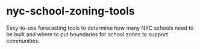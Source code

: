 nyc-school-zoning-tools
=======================

Easy-to-use forecasting tools to determine how many NYC schools need to be built and where to put boundaries for school zones to support communities.
